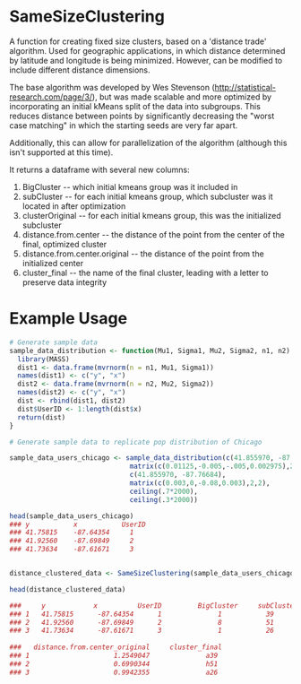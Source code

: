 # SameSizeClustering

A function for creating fixed size clusters, based on a 'distance trade' algorithm. 
Used for geographic applications, in which distance determined by latitude and longitude 
is being minimized. However, can be modified to include different distance dimensions.

The base algorithm was developed by Wes Stevenson (http://statistical-research.com/page/3/), 
but was made scalable and more optimized by incorporating an initial kMeans split of the data
into subgroups. This reduces distance between points by significantly decreasing the "worst case matching"
in which the starting seeds are very far apart.

Additionally, this can allow for parallelization of the algorithm (although this isn't supported at this time).

It returns a dataframe with several new columns:
  1. BigCluster -- which initial kmeans group was it included in
  2. subCluster -- for each initial kmeans group, which subcluster was it located in after optimization
  3. clusterOriginal -- for each initial kmeans group, this was the initialized subcluster
  4. distance.from.center -- the distance of the point from the center of the final, optimized cluster
  5. distance.from.center.original -- the distance of the point from the initialized center
  6. cluster_final -- the name of the final cluster, leading with a letter to preserve data integrity

# Example Usage

```R
# Generate sample data
sample_data_distribution <- function(Mu1, Sigma1, Mu2, Sigma2, n1, n2) {
  library(MASS)
  dist1 <- data.frame(mvrnorm(n = n1, Mu1, Sigma1))
  names(dist1) <- c("y", "x")
  dist2 <- data.frame(mvrnorm(n = n2, Mu2, Sigma2))
  names(dist2) <- c("y", "x")
  dist <- rbind(dist1, dist2)
  dist$UserID <- 1:length(dist$x)
  return(dist)
}

# Generate sample data to replicate pop distribution of Chicago

sample_data_users_chicago <- sample_data_distribution(c(41.855970, -87.68684), 
                              matrix(c(0.01125,-0.005,-.005,0.002975),2,2), 
                              c(41.855970, -87.76684),
                              matrix(c(0.003,0,-0.08,0.003),2,2),
                              ceiling(.7*2000),
                              ceiling(.3*2000))

head(sample_data_users_chicago)
### y           x           UserID
### 41.75815    -87.64354     1
### 41.92560    -87.69849     2
### 41.73634    -87.61671     3


distance_clustered_data <- SameSizeClustering(sample_data_users_chicago)

head(distance_clustered_data)

###     y            x          UserID         BigCluster     subCluster      clusterOriginal    distance.from.center
### 1   41.75815      -87.64354      1              1           39               26                0.2726409
### 2   41.92560      -87.69849      2              8           51               77                0.2513240
### 3   41.73634      -87.61671      3              1           26               36                0.1123567
 
###   distance.from.center_original     cluster_final
### 1                     1.2549047              a39
### 2                     0.6990344              h51
### 3                     0.9942355              a26


```
